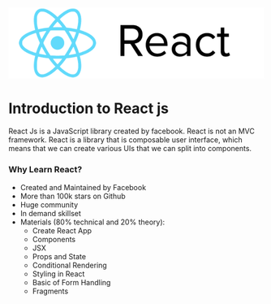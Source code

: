 ![React Logo](./img/react2.png)

# Introduction to React js

React Js is a JavaScript library created by facebook. React is not an MVC framework. React is a library that is composable user interface, which means that we can create various UIs that we can split into components.

### Why Learn React?

* Created and Maintained by Facebook
* More than 100k stars on Github
* Huge community
* In demand skillset
* Materials (80% technical and 20% theory):
    * Create React App
    * Components
    * JSX
    * Props and State
    * Conditional Rendering
    * Styling in React
    * Basic of Form Handling
    * Fragments

